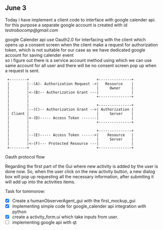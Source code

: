 ## June 3

Today i have implement a client code to interface with google calender api.
for this purpose a separate google account is created with id _testrobocomp@gmail.com_
 
google Calender api use Oauth2.0 for interfacing with the client which opens up a consent
 screen when the client make a request for authorization 
 token, which is not suitable for our case as we have dedicated google
 account for saving calender event
 <br>
 so i figure out there is a service account method using which
 we can use same account for all user and there will be no consent screen pop up 
 when a request is sent.
     
     +--------+                               +---------------+
     |        |--(A)- Authorization Request ->|   Resource    |
     |        |                               |     Owner     |
     |        |<-(B)-- Authorization Grant ---|               |
     |        |                               +---------------+
     |        |
     |        |                               +---------------+
     |        |--(C)-- Authorization Grant -->| Authorization |
     | Client |                               |     Server    |
     |        |<-(D)----- Access Token -------|               |
     |        |                               +---------------+
     |        |
     |        |                               +---------------+
     |        |--(E)----- Access Token ------>|    Resource   |
     |        |                               |     Server    |
     |        |<-(F)--- Protected Resource ---|               |
     +--------+                               +---------------+
Oauth protocol flow

Regarding the first part of the Gui where new activity is added by the user is 
done now.
So, when the user click on the new activity button, a new dialog box will pop up 
requesting all the necessary information, after submiting it will add up into the activities items.

Task for tommorow:
- [x] Create a humanObserverAgent_gui with the first_mockup_gui
- [x]  Implementing simple code for google_calender api integration with python
- [x]  create a activity_form.ui which take inputs from user.
- [ ]  implementing google api with qt